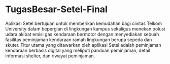 # TugasBesar-Setel-Final

Aplikasi Setel bertujuan untuk memberikan kemudahan bagi civitas Telkom University dalam bepergian di lingkungan kampus sekaligus menekan polusi udara akibat emisi gas kendaraan bermotor dengan menyediakan sebuah fasilitas peminjaman kendaraan ramah lingkungan berupa sepeda dan skuter. Fitur utama yang ditawarkan oleh aplikasi Setel adalah peminjaman kendaraan berbasis digital yang meliputi panduan peminjaman, detail informasi shelter, dan riwayat peminjaman.
